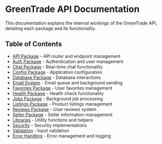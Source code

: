 # GreenTrade API Documentation

This documentation explains the internal workings of the GreenTrade API, detailing each package and its functionality.

## Table of Contents

- [API Package](api.md) - API router and endpoint management
- [Auth Package](auth.md) - Authentication and user management
- [Chat Package](chat.md) - Real-time chat functionality
- [Config Package](config.md) - Application configuration
- [Database Package](db.md) - Database interactions
- [Email System](email.md) - Email queue and background sending
- [Favorites Package](favorites.md) - User favorites management
- [Health Package](health.md) - Health check functionality
- [Jobs Package](jobs.md) - Background job processing
- [Listings Package](listings.md) - Product listings management
- [Reviews Package](reviews.md) - User reviews system
- [Seller Package](seller.md) - Seller information management
- [Libraries](lib.md) - Utility functions and helpers
- [Security](security.md) - Security implementations
- [Validation](validation.md) - Input validation
- [Error Handling](errors.md) - Error management and logging
